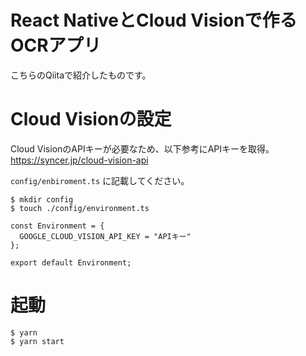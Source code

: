 # React NativeとCloud Visionで作るOCRアプリ
こちらのQiitaで紹介したものです。

# Cloud Visionの設定

Cloud VisionのAPIキーが必要なため、以下参考にAPIキーを取得。
https://syncer.jp/cloud-vision-api

`config/enbiroment.ts` に記載してください。

```
$ mkdir config
$ touch ./config/environment.ts
```

```typescript: ./config/environment.ts
const Environment = {
  GOOGLE_CLOUD_VISION_API_KEY = "APIキー"
};

export default Environment;
```


# 起動

```
$ yarn
$ yarn start
```
